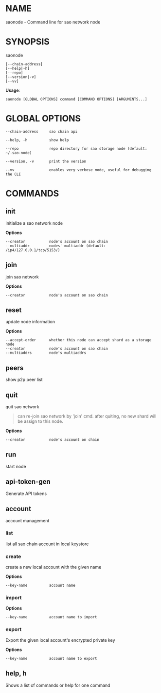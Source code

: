# NAME

saonode - Command line for sao network node

# SYNOPSIS

saonode

```
[--chain-address]
[--help|-h]
[--repo]
[--version|-v]
[--vv]
```

**Usage**:

```
saonode [GLOBAL OPTIONS] command [COMMAND OPTIONS] [ARGUMENTS...]
```

# GLOBAL OPTIONS
```
--chain-address     sao chain api

--help, -h          show help

--repo              repo directory for sao storage node (default: ~/.sao-node)

--version, -v       print the version

--vv                enables very verbose mode, useful for debugging the CLI
```
# COMMANDS

## init

initialize a sao network node

**Options**
```
--creator           node's account on sao chain
--multiaddr         nodes' multiaddr (default: /ip4/127.0.0.1/tcp/5153/)
```
## join

join sao network

**Options**
```
--creator           node's account on sao chain
```
## reset

update node information

**Options**
```
--accept-order      whether this node can accept shard as a storage node
--creator           node's account on sao chain
--multiaddrs        node's multiaddrs
```
## peers

show p2p peer list

## quit

quit sao network

>can re-join sao network by 'join' cmd. after quiting, no new shard will be assign to this node.

**Options**
```
--creator           node's account on chain
```
## run

start node

## api-token-gen

Generate API tokens

## account

account management

### list

list all sao chain account in local keystore

### create

create a new local account with the given name

**Options**
```
--key-name          account name
```
### import


**Options**
```
--key-name          account name to import
```
### export

Export the given local account's encrypted private key

**Options**
```
--key-name          account name to export
```
## help, h

Shows a list of commands or help for one command
